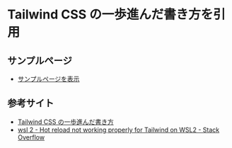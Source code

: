 # Tailwind CSS の一歩進んだ書き方を引用

## サンプルページ
- [サンプルページを表示](https://da-wake-github.github.io/tailwindcss-advanced-practice/)

## 参考サイト
- [Tailwind CSS の一歩進んだ書き方](https://zenn.dev/ixkaito/articles/advanced-tailwindcss#%E7%8A%B6%E6%85%8B%E3%81%AB%E3%82%88%E3%81%A3%E3%81%A6%E3%82%B9%E3%82%BF%E3%82%A4%E3%83%AB%E3%82%92%E5%A4%89%E3%81%88%E3%82%8B)
- [wsl 2 - Hot reload not working properly for Tailwind on WSL2 - Stack Overflow](https://stackoverflow.com/questions/70895851/hot-reload-not-working-properly-for-tailwind-on-wsl2?noredirect=1&lq=1)
